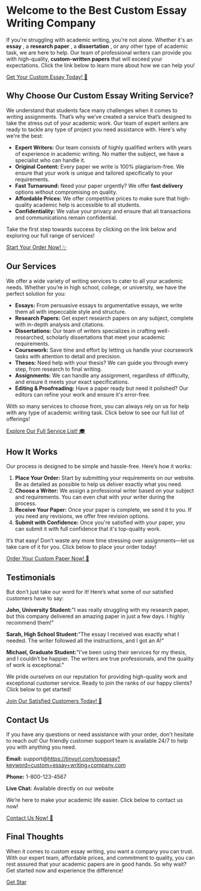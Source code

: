 # Welcome to the Best Custom Essay Writing Company

If you're struggling with academic writing, you're not alone. Whether it's an **essay** , a **research paper** , a **dissertation** , or any other type of academic task, we are here to help. Our team of professional writers can provide you with high-quality, **custom-written papers** that will exceed your expectations. Click the link below to learn more about how we can help you!

[Get Your Custom Essay Today! 🚀](https://tinyurl.com/topessay?keyword=custom+essay+writing+company)

## Why Choose Our Custom Essay Writing Service?

We understand that students face many challenges when it comes to writing assignments. That’s why we’ve created a service that’s designed to take the stress out of your academic work. Our team of expert writers are ready to tackle any type of project you need assistance with. Here's why we're the best:

- **Expert Writers:** Our team consists of highly qualified writers with years of experience in academic writing. No matter the subject, we have a specialist who can handle it.
- **Original Content:** Every paper we write is 100% plagiarism-free. We ensure that your work is unique and tailored specifically to your requirements.
- **Fast Turnaround:** Need your paper urgently? We offer **fast delivery** options without compromising on quality.
- **Affordable Prices:** We offer competitive prices to make sure that high-quality academic help is accessible to all students.
- **Confidentiality:** We value your privacy and ensure that all transactions and communications remain confidential.

Take the first step towards success by clicking on the link below and exploring our full range of services!

[Start Your Order Now! ✨](https://tinyurl.com/topessay?keyword=custom+essay+writing+company)

## Our Services

We offer a wide variety of writing services to cater to all your academic needs. Whether you’re in high school, college, or university, we have the perfect solution for you:

- **Essays:** From persuasive essays to argumentative essays, we write them all with impeccable style and structure.
- **Research Papers:** Get expert research papers on any subject, complete with in-depth analysis and citations.
- **Dissertations:** Our team of writers specializes in crafting well-researched, scholarly dissertations that meet your academic requirements.
- **Coursework:** Save time and effort by letting us handle your coursework tasks with attention to detail and precision.
- **Theses:** Need help with your thesis? We can guide you through every step, from research to final writing.
- **Assignments:** We can handle any assignment, regardless of difficulty, and ensure it meets your exact specifications.
- **Editing & Proofreading:** Have a paper ready but need it polished? Our editors can refine your work and ensure it's error-free.

With so many services to choose from, you can always rely on us for help with any type of academic writing task. Click below to see our full list of offerings!

[Explore Our Full Service List! 🎓](https://tinyurl.com/topessay?keyword=custom+essay+writing+company)

## How It Works

Our process is designed to be simple and hassle-free. Here’s how it works:

1. **Place Your Order:** Start by submitting your requirements on our website. Be as detailed as possible to help us deliver exactly what you need.
2. **Choose a Writer:** We assign a professional writer based on your subject and requirements. You can even chat with your writer during the process.
3. **Receive Your Paper:** Once your paper is complete, we send it to you. If you need any revisions, we offer free revision options.
4. **Submit with Confidence:** Once you're satisfied with your paper, you can submit it with full confidence that it's top-quality work.

It’s that easy! Don’t waste any more time stressing over assignments—let us take care of it for you. Click below to place your order today!

[Order Your Custom Paper Now! 📝](https://tinyurl.com/topessay?keyword=custom+essay+writing+company)

## Testimonials

But don’t just take our word for it! Here’s what some of our satisfied customers have to say:

**John, University Student:**"I was really struggling with my research paper, but this company delivered an amazing paper in just a few days. I highly recommend them!"

**Sarah, High School Student:**"The essay I received was exactly what I needed. The writer followed all the instructions, and I got an A!"

**Michael, Graduate Student:**"I’ve been using their services for my thesis, and I couldn’t be happier. The writers are true professionals, and the quality of work is exceptional."

We pride ourselves on our reputation for providing high-quality work and exceptional customer service. Ready to join the ranks of our happy clients? Click below to get started!

[Join Our Satisfied Customers Today! 🎉](https://tinyurl.com/topessay?keyword=custom+essay+writing+company)

## Contact Us

If you have any questions or need assistance with your order, don't hesitate to reach out! Our friendly customer support team is available 24/7 to help you with anything you need.

**Email:** support@https://tinyurl.com/topessay?keyword=custom+essay+writing+company.com

**Phone:** 1-800-123-4567

**Live Chat:** Available directly on our website

We’re here to make your academic life easier. Click below to contact us now!

[Contact Us Now! 💬](https://tinyurl.com/topessay?keyword=custom+essay+writing+company)

## Final Thoughts

When it comes to custom essay writing, you want a company you can trust. With our expert team, affordable prices, and commitment to quality, you can rest assured that your academic papers are in good hands. So why wait? Get started now and experience the difference!

[Get Star](https://tinyurl.com/topessay?keyword=custom+essay+writing+company)
